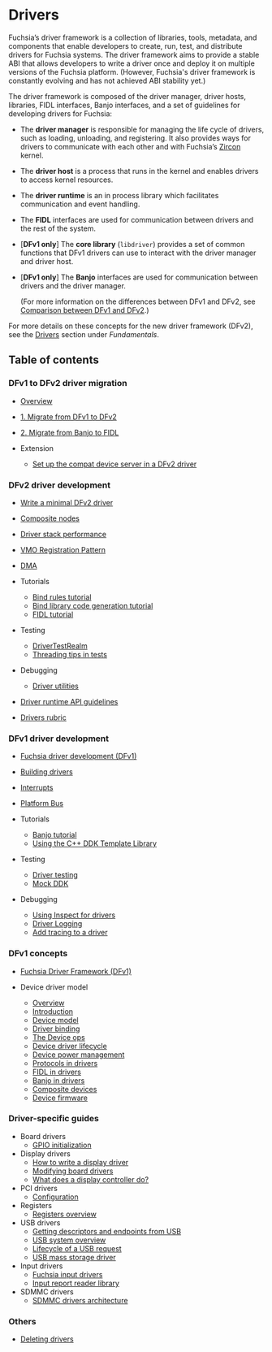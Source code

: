 # Drivers

Fuchsia’s driver framework is a collection of libraries, tools, metadata, and
components that enable developers to create, run, test, and distribute drivers for
Fuchsia systems. The driver framework aims to provide a stable ABI that allows
developers to write a driver once and deploy it on multiple versions of the Fuchsia
platform. (However, Fuchsia's driver framework is constantly evolving and has not
achieved ABI stability yet.)

The driver framework is composed of the driver manager, driver hosts, libraries,
FIDL interfaces, Banjo interfaces, and a set of guidelines for developing drivers
for Fuchsia:

- The **driver manager** is responsible for managing the life cycle of drivers,
  such as loading, unloading, and registering. It also provides ways for drivers
  to communicate with each other and with Fuchsia’s [Zircon][zircon] kernel.
- The **driver host** is a process that runs in the kernel and enables drivers to
  access kernel resources.
- The **driver runtime** is an in process library which facilitates communication
  and event handling.
- The **FIDL** interfaces are used for communication between drivers and the rest of
  the system.
- \[**DFv1 only**\] The **core library** (`libdriver`) provides a set of common functions
  that DFv1 drivers can use to interact with the driver manager and driver host.
- \[**DFv1 only**\] The **Banjo** interfaces are used for communication between drivers
  and the driver manager.

  (For more information on the differences between DFv1 and DFv2, see
  [Comparison between DFv1 and DFv2][dfv1-and-dfv2].)

For more details on these concepts for the new driver framework (DFv2), see
the [Drivers][dfv2-concepts] section under _Fundamentals_.

## Table of contents

### DFv1 to DFv2 driver migration

- [Overview][dfv1-to-dfv2-driver-migration-overview]
- [1. Migrate from DFv1 to DFv2][migrate-from-dfv1-to-dfv2]
- [2. Migrate from Banjo to FIDL][migrate-from-banjo-to-fidl]
- Extension

  - [Set up the compat device server in a DFv2 driver][set-up-compat-device-server]

### DFv2 driver development

- [Write a minimal DFv2 driver][write-a-minimal-driver]
- [Composite nodes][composite-nodes]
- [Driver stack performance][driver-stack-performance]
- [VMO Registration Pattern][vmo-registration-pattern]
- [DMA][dma]
- Tutorials

  - [Bind rules tutorial][bind-rules-tutorial]
  - [Bind library code generation tutorial][bind-library-code-generation-tutorial]
  - [FIDL tutorial][fidl-tutorial]

- Testing

  - [DriverTestRealm][driver-test-realm]
  - [Threading tips in tests][threading-tips-in-tests]

- Debugging

  - [Driver utilities][driver-utilities]

- [Driver runtime API guidelines][driver-runtime-api-guidelines]
- [Drivers rubric][drivers-rubric]

### DFv1 driver development

- [Fuchsia driver development (DFv1)][fuchsia-driver-development]
- [Building drivers][bulding-drivers]
- [Interrupts][interrupts]
- [Platform Bus][platform-bus]
- Tutorials

  - [Banjo tutorial][banjo-tutorial]
  - [Using the C++ DDK Template Library][using-cpp-ddk-template-lib]

- Testing

  - [Driver testing][driver-testing-overview]
  - [Mock DDK][mock-ddk]

- Debugging

  - [Using Inspect for drivers][using-inspect]
  - [Driver Logging][driver-logging]
  - [Add tracing to a driver][add-tracing]

### DFv1 concepts

- [Fuchsia Driver Framework (DFv1)][fuchsia-driver-framework]
- Device driver model

  - [Overview][device-driver-model-overview]
  - [Introduction][introduction]
  - [Device model][device-model]
  - [Driver binding][driver-binding]
  - [The Device ops][the-device-ops]
  - [Device driver lifecycle][device-driver-lifecycle]
  - [Device power management][device-power-management]
  - [Protocols in drivers][protocols-in-drivers]
  - [FIDL in drivers][fidl-in-drivers]
  - [Banjo in drivers][banjo-in-drivers]
  - [Composite devices][composite-devices]
  - [Device firmware][device-firmware]

### Driver-specific guides

-  Board drivers
   - [GPIO initialization][gpio-init]
-  Display drivers
   -  [How to write a display driver][how-to-write-a-display-driver]
   -  [Modifying board drivers][modifying-board-drivers]
   -  [What does a display controller do?][what-does-a-display-controller-do]
-  PCI drivers
   - [Configuration][configuration]
-  Registers
   -  [Registers overview][registers-overview]
-  USB drivers
   -  [Getting descriptors and endpoints from USB][getting-descriptors-and-endpoints-from-usb]
   -  [USB system overview][usb-system-overview]
   -  [Lifecycle of a USB request][lifecycle-of-a-usb-request]
   -  [USB mass storage driver][usb-mass-storage-driver]
-  Input drivers
   -  [Fuchsia input drivers][fuchsia-input-drivers]
   -  [Input report reader library][input-report-reader-library]
-  SDMMC drivers
   -  [SDMMC drivers architecture][sdmmc-drivers-architecture]

### Others

- [Deleting drivers][deleting-drivers]


<!-- Reference links -->

[dfv2-concepts]: /docs/concepts/drivers/README.md
[dfv2-development]: /docs/get-started/sdk/get-started-with-driver.md
[zircon]: /docs/concepts/kernel/README.md
[dfv1-and-dfv2]: /docs/concepts/drivers/comparison_between_dfv1_and_dfv2.md
[dfv1-to-dfv2-driver-migration-overview]: migration/README.md
[migrate-from-banjo-to-fidl]: migration/migrate-from-banjo-to-fidl/overview.md
[migrate-from-dfv1-to-dfv2]: migration/migrate-from-dfv1-to-dfv2/overview.md
[fuchsia-driver-development]: developer_guide/driver-development.md
[composite-nodes]: developer_guide/composite-node.md
[driver-runtime-api-guidelines]: developer_guide/driver-runtime-api-guidelines.md
[drivers-rubric]: developer_guide/rubric.md
[how-to-write-a-display-driver]: driver_guides/display/how_to_write.md
[modifying-board-drivers]: driver_guides/display/board_driver_changes.md
[what-does-a-display-controller-do]: driver_guides/display/hardware_concepts.md
[registers-overview]: driver_guides/registers/overview.md
[getting-descriptors-and-endpoints-from-usb]: driver_guides/usb/getting_descriptors_and_endpoints.md
[usb-system-overview]: driver_guides/usb/concepts/overview.md
[lifecycle-of-a-usb-request]: driver_guides/usb/concepts/request-lifecycle.md
[usb-mass-storage-driver]: driver_guides/usb/concepts/usb-mass-storage.md
[driver-testing-overview]: testing/overview.md
[mock-ddk]: testing/mock_ddk.md
[driver-test-realm]: testing/driver_test_realm.md
[threading-tips-in-tests]: testing/threading-tips-in-tests.md
[using-inspect]: diagnostics/inspect.md
[driver-logging]: diagnostics/logging.md
[add-tracing]: diagnostics/tracing.md
[driver-utilities]: diagnostics/driver-utils.md
[banjo-tutorial]: tutorials/banjo-tutorial.md
[bind-rules-tutorial]: tutorials/bind-rules-tutorial.md
[fidl-tutorial]: tutorials/fidl-tutorial.md
[bind-library-code-generation-tutorial]: tutorials/bind-libraries-codegen.md
[bulding-drivers]: best_practices/build.md
[deleting-drivers]: best_practices/deleting.md
[driver-stack-performance]: best_practices/driver_stack_performance.md
[vmo-registration-pattern]: best_practices/vmo-registration-pattern.md
[fuchsia-driver-framework]: concepts/fdf.md
[device-driver-model-overview]: concepts/device_driver_model/README.md
[introduction]: concepts/device_driver_model/introduction.md
[device-model]: concepts/device_driver_model/device-model.md
[driver-binding]: concepts/device_driver_model/driver-binding.md
[the-device-ops]: concepts/device_driver_model/device-ops.md
[device-driver-lifecycle]: concepts/device_driver_model/device-lifecycle.md
[device-power-management]: concepts/device_driver_model/device-power.md
[protocols-in-drivers]: concepts/device_driver_model/protocol.md
[platform-bus]: concepts/device_driver_model/platform-bus.md
[fidl-in-drivers]: concepts/device_driver_model/fidl.md
[banjo-in-drivers]: concepts/device_driver_model/banjo.md
[composite-devices]: concepts/device_driver_model/composite.md
[device-firmware]: concepts/device_driver_model/firmware.md
[driver-architectures-overview]: concepts/driver_architectures/README.md
[fuchsia-input-drivers]: concepts/driver_architectures/input_drivers/input.md
[input-report-reader-library]: concepts/driver_architectures/input_drivers/input_report_reader.md
[sdmmc-drivers-architecture]: concepts/driver_architectures/sdmmc_drivers/sdmmc.md
[using-cpp-ddk-template-lib]: concepts/driver_development/using-ddktl.md
[configuration]: concepts/driver_development/bar.md
[interrupts]: concepts/driver_development/interrupts.md
[dma]: concepts/driver_development/dma.md
[gpio-init]: concepts/driver_development/gpio-initialization.md
[set-up-compat-device-server]: migration/set-up-compat-device-server.md
[write-a-minimal-driver]: developer_guide/write-a-minimal-dfv2-driver.md
